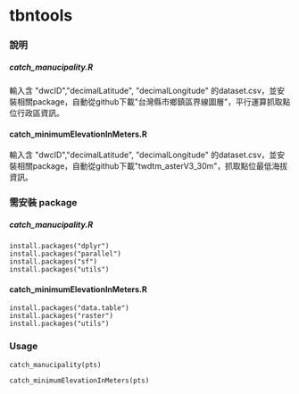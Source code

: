 # tbntools

### 說明
##### catch_manucipality.R
輸入含 "dwcID","decimalLatitude", "decimalLongitude" 的dataset.csv，並安裝相關package，自動從github下載"台灣縣市鄉鎮區界線圖層"，平行運算抓取點位行政區資訊。

#### catch_minimumElevationInMeters.R 
輸入含 "dwcID","decimalLatitude", "decimalLongitude" 的dataset.csv，並安裝相關package，自動從github下載"twdtm_asterV3_30m"，抓取點位最低海拔資訊。

### 需安裝 package
##### catch_manucipality.R
```
install.packages("dplyr")
install.packages("parallel")
install.packages("sf")
install.packages("utils")
```

#### catch_minimumElevationInMeters.R 
```
install.packages("data.table")
install.packages("raster")
install.packages("utils")
```

### Usage
```
catch_manucipality(pts)
```
```
catch_minimumElevationInMeters(pts)
```
